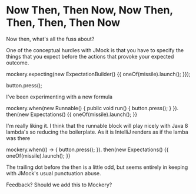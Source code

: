 Now Then, Then Now, Now Then, Then, Then, Then Now
==================================================

Now then, what's all the fuss about?

One of the conceptual hurdles with JMock is that you have to specify the things that you expect before the actions that provoke your expected outcome.

  mockery.expecting(new ExpectationBuilder() {{
    oneOf(missile).launch();
  }});

  button.press();

I've been experimenting with a new formula

  mockery.when(new Runnable() {
    public void run() {
        button.press();
    }
  }).
  then(new Expectations() {{
    oneOf(missile).launch();
  }}

I'm really liking it. I think that the runnable block will play nicely with Java 8 lambda's so reducing the boilerplate. As it is IntelliJ renders as if the lamba was there

  mockery.when(() -> { button.press(); }).
  then(new Expectations() {{
    oneOf(missile).launch();
  }}

The trailing dot before the then is a little odd, but seems entirely in keeping with JMock's usual punctuation abuse.

Feedback? Should we add this to Mockery?
